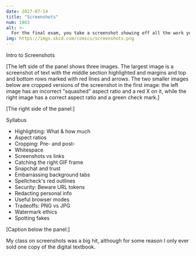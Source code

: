 ```yaml
---
date: 2017-07-14
title: "Screenshots"
num: 1863
alt: >-
  For the final exam, you take a screenshot showing off all the work you've done in the class, and it has to survive being uploaded, thumbnailed, and re-screenshotted through a chain of social media sites.
img: https://imgs.xkcd.com/comics/screenshots.png
---
```

Intro to Screenshots

[The left side of the panel shows three images. The largest image is a screenshot of text with the middle section highlighted and margins and top and bottom rows marked with red lines and arrows. The two smaller images below are cropped versions of the screenshot in the first image: the left image has an incorrect "squashed" aspect ratio and a red X on it, while the right image has a correct aspect ratio and a green check mark.]

[The right side of the panel:]

Syllabus

 * Highlighting: What & how much
 * Aspect ratios
 * Cropping: Pre- and post-
 * Whitespace
 * Screenshots vs links
 * Catching the right GIF frame
 * Snapchat and trust
 * Embarrassing background tabs
 * Spellcheck's red outlines
 * Security: Beware URL tokens
 * Redacting personal info
 * Useful browser modes
 * Tradeoffs: PNG vs JPG
 * Watermark ethics
 * Spotting fakes

[Caption below the panel:]

My class on screenshots was a big hit, although for some reason I only ever sold one copy of the digital textbook.